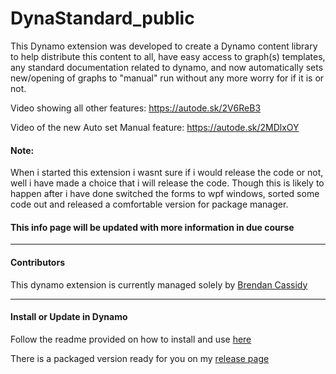 # DynaStandard_public
This Dynamo extension was developed to create a Dynamo content library to help distribute this content to all, have easy access to graph(s) templates, any standard documentation related to dynamo, and now automatically sets new/opening of graphs to "manual" run without any more worry for if it is or not. 

Video showing all other features: https://autode.sk/2V6ReB3

Video of the new Auto set Manual feature: https://autode.sk/2MDlxOY

#### Note:

When i started this extension i wasnt sure if i would release the code or not, well i have made a choice that i will release the code. Though this is likely to happen after i have done switched the forms to wpf windows, sorted some code out and released a comfortable version for package manager.


#### This info page will be updated with more information in due course 

---
#### Contributors
This dynamo extension is currently managed solely by [Brendan Cassidy](https://github.com/brencass)

---
#### Install or Update in Dynamo  
Follow the readme provided on how to install and use [here](https://github.com/brencass/DynaStandard_public/blob/master/Readme%20guide%20for%20DynaStandard%20Extension%20for%20use%20in%20Dynamo.pdf)

There is a packaged version ready for you on my [release page](https://github.com/brencass/DynaStandard_public/releases) 
